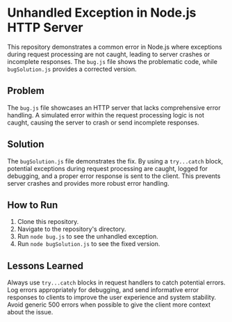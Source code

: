 # Unhandled Exception in Node.js HTTP Server

This repository demonstrates a common error in Node.js where exceptions during request processing are not caught, leading to server crashes or incomplete responses. The `bug.js` file shows the problematic code, while `bugSolution.js` provides a corrected version.

## Problem

The `bug.js` file showcases an HTTP server that lacks comprehensive error handling.  A simulated error within the request processing logic is not caught, causing the server to crash or send incomplete responses.

## Solution

The `bugSolution.js` file demonstrates the fix. By using a `try...catch` block, potential exceptions during request processing are caught, logged for debugging, and a proper error response is sent to the client.  This prevents server crashes and provides more robust error handling.

## How to Run

1. Clone this repository.
2. Navigate to the repository's directory.
3. Run `node bug.js` to see the unhandled exception.
4. Run `node bugSolution.js` to see the fixed version.

## Lessons Learned

Always use `try...catch` blocks in request handlers to catch potential errors. Log errors appropriately for debugging, and send informative error responses to clients to improve the user experience and system stability.  Avoid generic 500 errors when possible to give the client more context about the issue.
